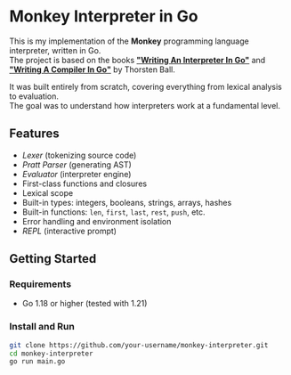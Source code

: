 # Monkey Interpreter in Go

This is my implementation of the **Monkey** programming language interpreter, written in Go.  
The project is based on the books [**"Writing An Interpreter In Go"**](https://interpreterbook.com) and [**"Writing A Compiler In Go"**](https://compilerbook.com
) by Thorsten Ball.

It was built entirely from scratch, covering everything from lexical analysis to evaluation.  
The goal was to understand how interpreters work at a fundamental level.

## Features

- *Lexer* (tokenizing source code)
- *Pratt Parser* (generating AST)
- *Evaluator* (interpreter engine)
- First-class functions and closures
- Lexical scope
- Built-in types: integers, booleans, strings, arrays, hashes
- Built-in functions: `len`, `first`, `last`, `rest`, `push`, etc.
- Error handling and environment isolation
- *REPL* (interactive prompt)

## Getting Started

### Requirements

- Go 1.18 or higher (tested with 1.21)

### Install and Run

```bash
git clone https://github.com/your-username/monkey-interpreter.git
cd monkey-interpreter
go run main.go
```
